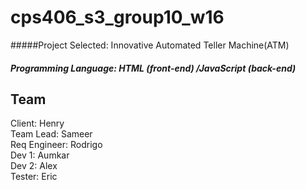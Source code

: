 # cps406_s3_group10_w16

#####Project Selected: Innovative Automated Teller Machine(ATM) 
##### Programming Language: HTML (front-end) /JavaScript (back-end)
## Team <br>
Client: Henry <br>
Team Lead: Sameer <br>
Req Engineer: Rodrigo <br> 
Dev 1: Aumkar <br>
Dev 2: Alex <br>
Tester: Eric <br>


